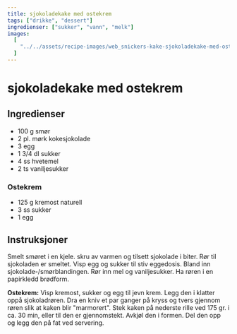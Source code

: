 ```yaml
---
title: sjokoladekake med ostekrem
tags: ["drikke", "dessert"]
ingredienser: ["sukker", "vann", "melk"]
images:
  [
    "../../assets/recipe-images/web_snickers-kake-sjokoladekake-med-ostekrem.jpg",
  ]
---
```


# sjokoladekake med ostekrem

## Ingredienser

- 100 g smør
- 2 pl. mørk kokesjokolade
- 3 egg
- 1 3/4 dl sukker
- 4 ss hvetemel
- 2 ts vaniljesukker

### Ostekrem

- 125 g kremost naturell
- 3 ss sukker
- 1 egg

## Instruksjoner

Smelt smøret i en kjele. skru av varmen og tilsett sjokolade i biter. Rør til sjokoladen er smeltet. Visp egg og sukker til stiv eggedosis. Bland inn sjokolade-/smørblandingen. Rør inn mel og vaniljesukker. Ha røren i en papirkledd brødform.

**Ostekrem:** Visp kremost, sukker og egg til jevn krem. Legg den i klatter oppå sjokoladrøren. Dra en kniv et par ganger på kryss og tvers gjennom røren slik at kaken blir "marmorert". Stek kaken på nederste rille ved 175 gr. i ca. 30 min, eller til den er gjennomstekt. Avkjøl den i formen. Del den opp og legg den på fat ved servering.
